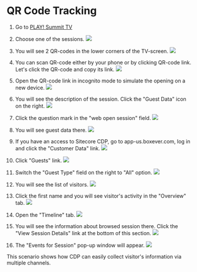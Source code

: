 # QR Code Tracking

1. Go to [PLAY! Summit TV](https://{{demoName}}-{{demoUid}}-tv.vercel.app)

1. Choose one of the sessions.
![](./media/image2.png)

1. You will see 2 QR-codes in the lower corners of the TV-screen.
![](./media/image3.png)

1. You can scan QR-code either by your phone or by clicking QR-code link. Let's click the QR-code and copy its link.
![](./media/image4.png)

1. Open the QR-code link in incognito mode to simulate the opening on a new device.
![](./media/image5.png)

1. You will see the description of the session. Click the "Guest Data" icon on the right.
![](./media/image6.png)

1. Click the question mark in the "web open session" field.
![](./media/image7.png)

1. You will see guest data there.
![](./media/image8.png)

1. If you have an access to Sitecore CDP, go to app-us.boxever.com, log in and click the "Customer Data" link.
![](./media/image9.png)

1. Click "Guests" link.
![](./media/image10.png)

1. Switch the "Guest Type" field on the right to "All" option.
![](./media/image11.png)

1. You will see the list of visitors.
![](./media/image12.png)

1. Click the first name and you will see visitor's activity in the "Overview" tab.
![](./media/image13.png)

1. Open the "Timeline" tab.
![](./media/image14.png)

1. You will see the information about browsed session there. Click the "View Session Details" link at the bottom of this section.
![](./media/image15.png)

1. The "Events for Session" pop-up window will appear.
![](./media/image16.png)

This scenario shows how CDP can easily collect visitor's information via multiple channels.
